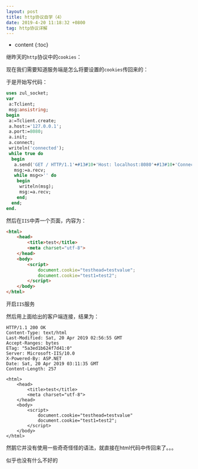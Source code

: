 ```yaml
---
layout: post
title: http协议自学（4）
date: 2019-4-20 11:18:32 +0800
tag: http协议详解
---
```


* content
{:toc}

继昨天的`http`协议中的`cookies`：

现在我们需要知道服务端是怎么将要设置的`cookies`传回来的：

于是开始写代码：

```pascal
uses zul_socket;
var
 a:Tclient;
 msg:ansistring;
begin
 a:=Tclient.create;
 a.host:='127.0.0.1';
 a.port:=8080;
 a.init;
 a.connect;
 writeln('connected');
 while true do
  begin
   a.send('GET / HTTP/1.1'+#13#10+'Host: localhost:8080'+#13#10+'Connection: keep-alive'+#13#10+'Accept: text/html,application/xhtml+xml,application/xml;q=0.9,image/webp,image/apng,*/*;q=0.8'+#13#10#13#10#13#10);
   msg:=a.recv;
   while msg<>'' do
    begin
     writeln(msg);
     msg:=a.recv;
    end;
  end;
end.
```

然后在`IIS`中弄一个页面，内容为：

```html
<html>
    <head>
        <title>test</title>
        <meta charset="utf-8">
    </head>
    <body>
        <script>
            document.cookie="testhead=testvalue";
            document.cookie="test1=test2";
        </script>
    </body>
</html>
```

开启`IIS`服务

然后用上面给出的客户端连接，结果为：

```
HTTP/1.1 200 OK
Content-Type: text/html
Last-Modified: Sat, 20 Apr 2019 02:56:55 GMT
Accept-Ranges: bytes
ETag: "5a3ed1b624f7d41:0"
Server: Microsoft-IIS/10.0
X-Powered-By: ASP.NET
Date: Sat, 20 Apr 2019 03:11:35 GMT
Content-Length: 257

<html>
    <head>
        <title>test</title>
        <meta charset="utf-8">
    </head>
    <body>
        <script>
            document.cookie="testhead=testvalue"
            document.cookie="test1=test2";
        </script>
    </body>
</html>
```

然鹅它并没有使用一些奇奇怪怪的语法，就直接在html代码中传回来了。。。

似乎也没有什么不好的